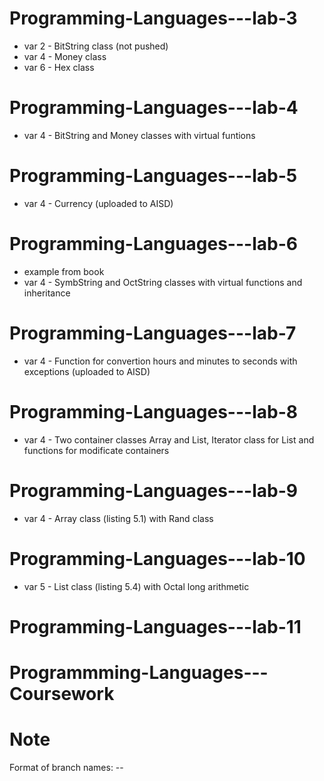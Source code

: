 # Programming-Languages---lab-3
 - var 2 - BitString class (not pushed)
 - var 4 - Money class
 - var 6 - Hex class

# Programming-Languages---lab-4
 - var 4 - BitString and Money classes with virtual funtions

# Programming-Languages---lab-5
 - var 4 - Currency (uploaded to AISD)

# Programming-Languages---lab-6
 - example from book
 - var 4 - SymbString and OctString classes with virtual functions and inheritance

# Programming-Languages---lab-7
 - var 4 - Function for convertion hours and minutes to seconds with exceptions (uploaded to AISD)

# Programming-Languages---lab-8
 - var 4 - Two container classes Array and List, Iterator class for List and functions for modificate containers

# Programming-Languages---lab-9
 - var 4 - Array class (listing 5.1) with Rand class

# Programming-Languages---lab-10
 - var 5 - List class (listing 5.4) with Octal long arithmetic

# Programming-Languages---lab-11

# Programmming-Languages---Сoursework

# Note
   Format of branch names: <laboratory work number>-<variant number>-<branch name>
